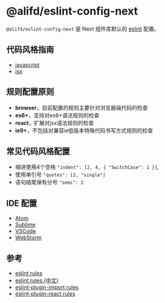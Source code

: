 # @alifd/eslint-config-next
`@alifd/eslint-config-next` 是 Next 组件库默认的 [eslint](http://eslint.org/) 配置。

## 代码风格指南

* [javascript](./docs/code-guide/javascript.md)
* [jsx](./docs/code-guide/jsx.md)

## 规则配置原则

* **browser**，目前配置的规则主要针对浏览器端代码的检查
* **es6+**，支持对es6+语法规则的检查
* **react**，扩展对jsx语法规则的检查
* **ie9+**，不包括对兼容ie低版本特殊代码书写方式规则的检查

## 常见代码风格配置

* 缩进使用4个空格 `"indent": [2, 4, { "SwitchCase": 1 }]`,
* 使用单引号 `"quotes": [2, "single"]`
* 语句结尾保有分号 `"semi": 2`

## IDE 配置

* [Atom](./docs/ide-usage/atom.md)
* [Sublime](./docs/ide-usage/sublime.md)
* [VSCode](./docs/ide-usage/vscode.md)
* [WebStorm](./docs/ide-usage/webstorm.md)

## 参考

* [eslint rules](http://eslint.org/docs/rules/)
* [eslint rules (中文)](http://eslint.cn/docs/rules/)
* [eslint-plugin-import rules](https://github.com/benmosher/eslint-plugin-import)
* [eslint-plugin-react rules](https://github.com/yannickcr/eslint-plugin-react)
